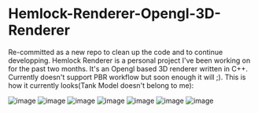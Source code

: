 # Hemlock-Renderer-Opengl-3D-Renderer
Re-committed as a new repo to clean up the code and to continue developping.
Hemlock Renderer is a personal project I've been working on for the past two months. It's an Opengl based 3D renderer written in C++. Currently doesn't support PBR workflow but soon enough it will ;). 
This is how it currently looks(Tank Model doesn't belong to me):

![image](https://github.com/KaganBaldiran/Hemlock-Renderer-Opengl-3D-Renderer/assets/80681941/670eefe8-5b04-4155-8ba2-fb2ef75bd463)
![image](https://github.com/KaganBaldiran/Hemlock-Renderer-Opengl-3D-Renderer/assets/80681941/c6161e41-3cbe-4d15-b6f1-d49ca55702e9)
![image](https://github.com/KaganBaldiran/Hemlock-Renderer-Opengl-3D-Renderer/assets/80681941/43dda2df-a711-4fbe-803f-8842cc0ce12e)
![image](https://github.com/KaganBaldiran/Hemlock-Renderer-Opengl-3D-Renderer/assets/80681941/253c8d6d-d49a-4a20-b0f0-65f005bf0fc4)
![image](https://user-images.githubusercontent.com/80681941/231525145-6992ca75-1cd2-49dc-a33c-f6691cda7178.png)
![image](https://user-images.githubusercontent.com/80681941/232058846-f23341d3-a65c-4353-be1f-22becb629724.png)
![image](https://user-images.githubusercontent.com/80681941/232658091-e586612c-8063-4f7b-b5c7-ad8626e2e1a9.png)

